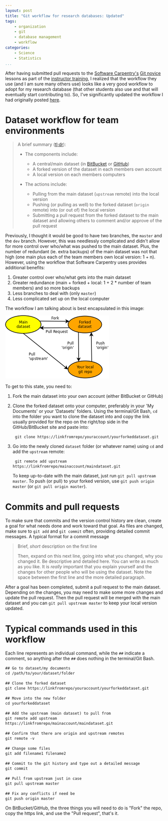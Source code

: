 ```yaml
---
layout: post
title: "Git workflow for research databases: Updated"
tags:
    - organization
    - git
    - database management
    - workflow
categories:
    - Science
    - Statistics
...
```


After having submitted pull requests to the
[Software Carpentry's](http://software-carpentry.org/)
[Git novice](https://github.com/swcarpentry/git-novice) lessons as
part of the
[instructor training](http://swcarpentry.github.io/training-course/),
I realized that the workflow they use (and I am sure many others use)
looks like a very good workflow to adopt for my research database
(that other students also use and that will eventually start
contributing to).  So, I've significantly updated the workflow I had
originally posted [here](/Git-Workflow-Research-Databases/).

# Dataset workflow for team environments #

> A brief summary
> ([tl;dr](http://www.urbandictionary.com/define.php?term=tl%3Bdr)):
> 
> * The components include:
>   - A central/main dataset (in [BitBucket](https://bitbucket.org/) or
>     [GitHub](https://github.com/))
>   - A forked version of the dataset in each members own account
>   - A local version on each members computers
> 
> * The actions include:
>   - Pulling from the main dataset (`upstream` remote) into the local
>     version
>   - Pushing (or pulling as well) to the forked dataset (`origin`
>     remote) into (or out of) the local version
>   - Submitting a pull request from the forked dataset to the main
>     dataset and allowing others to comment and/or approve of the pull
>     request

Previously, I thought it would be good to have two branches, the
`master` and the `dev` branch. However, this was needlessly
complicated and didn't allow for more control over who/what was pushed
to the main dataset.  Plus, the number of redundant (ie. extra
backups) of the main dataset was not that high (one main plus each of
the team members own local version: 1 + n).  However, using the
workflow that Software Carpentry uses provides additional benefits:

1. Greater control over who/what gets into the main dataset
2. Greater redundance (main + forked + local: 1 + 2 * number of team
   members) and so more backups
3. Less branches to deal with (only `master`)
4. Less complicated set up on the local computer

The workflow I am talking about is best encapsulated in this image:

![Workflow for datasets in a team environment.](/images/git-workflow-databases.png)

To get to this state, you need to:

1. Fork the main dataset into your own account (either BitBucket or
   GitHub)
2. Clone the forked dataset onto your computer, preferably in your 'My
   Documents' or your 'Datasets' folders.  Using the terminal/Git
   Bash, `cd` into the folder you want to clone the dataset into and
   copy the link usually provided for the repo on the right/top side
   in the GitHub/BitBucket site and paste into:

        git clone https://linkfromrepo/youraccount/yourforkeddataset.git

3. Go into the newly cloned `dataset` folder (or whatever name) using
   `cd` and add the `upstream` remote:

        git remote add upstream https://linkfromrepo/mainaccount/maindataset.git

    To keep up-to-date with the main dataset, just run `git pull
    upstream master`.  To push (or pull) to your forked version, use
    `git push origin master` (or `git pull origin master`).

# Commits and pull requests #

To make sure that commits and the version control history are clean,
create a goal for what needs done and work toward that goal.  As files
are changed, make sure to `git add` and `git commit` often, providing
detailed commit messages.  A typical format for a commit message 

> Brief, *short* description on the first line
>
> Then, expand on this next line, going into what you changed,
> why you changed it.  Be descriptive and detailed here. You
> can write as much as you like.  It is *really* important
> that you explain yourself and the changes for other people
> who will be using the dataset.  Note the space between the
> first line and the more detailed paragraph.

After a goal has been completed, submit a pull request to the main
dataset.  Depending on the changes, you may need to make some more
changes and update the pull request.  Then the pull request will be
merged with the main dataset and you can `git pull upstream master` to
keep your local version updated.

# Typical commands used in this workflow #

Each line represents an individual command, while the `##` indicate a
comment, so anything after the `##` does nothing in the terminal/Git Bash.

    ## Go to dataset/my documents
    cd /path/to/your/dataset/folder 
    
    ## Clone the forked dataset
    git clone https://linkfromrepo/youraccount/yourforkeddataset.git
    
    ## Move into the new folder
    cd yourforkeddataset 
    
    ## Add the upstream (main dataset) to pull from
    git remote add upstream https://linkfromrepo/mainaccount/maindataset.git
    
    ## Confirm that there are origin and upstream remotes
    git remote -v 
    
    ## Change some files
    git add filename1 filename2
    
    ## Commit to the git history and type out a detailed message
    git commit 
    
    ## Pull from upstream just in case
    git pull upstream master
    
    ## Fix any conflicts if need be
    git push origin master

On BitBucket/GitHub, the three things you will need to do is "Fork"
the repo, copy the https link, and use the "Pull request", that's it.

